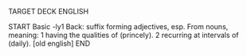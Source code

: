 TARGET DECK
ENGLISH

START
Basic
-ly1
Back: suffix forming adjectives, esp. From nouns, meaning: 1 having the qualities of (princely). 2 recurring at intervals of (daily). [old english]
END
